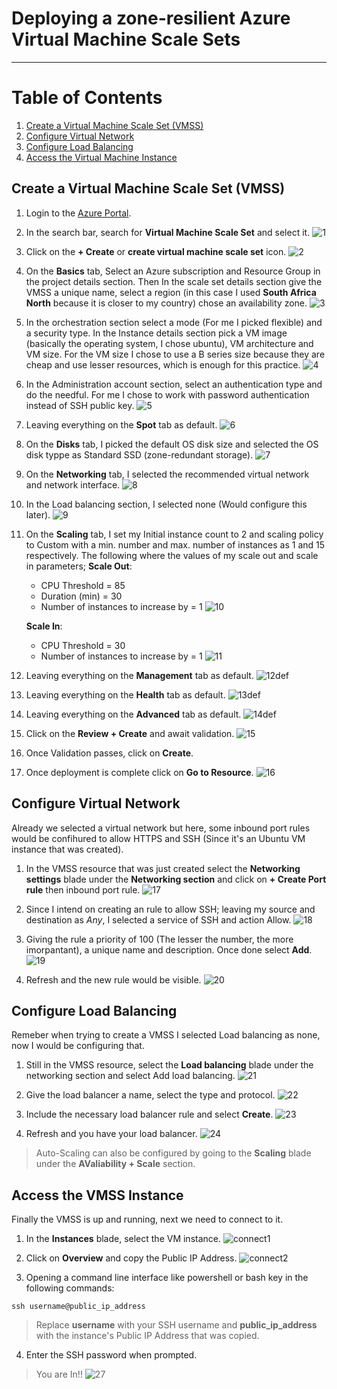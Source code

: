 # Deploying a zone-resilient Azure Virtual Machine Scale Sets
---

# Table of Contents
1. [Create a Virtual Machine Scale Set (VMSS)](#create-a-virtual-machine-scale-set-vmss)
2. [Configure Virtual Network](#configure-virtual-network)
3. [Configure Load Balancing](#configure-load-balancing)
4. [Access the Virtual Machine Instance](#access-the-vmss-instance)

## Create a Virtual Machine Scale Set (VMSS)
1. Login to the [Azure Portal](https://portal.azure.com/).
2. In the search bar, search for __Virtual Machine Scale Set__ and select it.
![1](https://github.com/oputaolivia/Azure-Virtual-Machine/assets/72948572/17c8df29-42c0-4af5-b8b6-cdfd04f488e0)

3. Click on the __+ Create__ or __create virtual machine scale set__ icon.
![2](https://github.com/oputaolivia/Azure-Virtual-Machine/assets/72948572/a4498d0a-6b71-4182-9f62-59096b1f3f8c)

4. On the __Basics__ tab, Select an Azure subscription and Resource Group in the project details section. Then In the scale set details section give the VMSS a unique name, select a region (in this case I used __South Africa North__ because it is closer to my country) chose an availability zone.
![3](https://github.com/oputaolivia/Azure-Virtual-Machine/assets/72948572/f6bb6a7e-f8d5-4469-896e-c8bdb60d2e42)

5. In the orchestration section select a mode (For me I picked flexible) and a security type. In the Instance details section pick a VM image (basically the operating system, I chose ubuntu), VM architecture and VM size. For the VM size I chose to use a B series size because they are cheap and use lesser resources, which is enough for this practice.
![4](https://github.com/oputaolivia/Azure-Virtual-Machine/assets/72948572/bfdc61d7-2a2a-41b8-b54d-90d718e904bf)

6. In the Administration account section, select an authentication type and do the needful. For me I chose to work with password authentication instead of SSH public key.
![5](https://github.com/oputaolivia/Azure-Virtual-Machine/assets/72948572/79de17c5-248f-4dda-97c3-3b963296d5ec)

7. Leaving everything on the __Spot__ tab as default.
![6](https://github.com/oputaolivia/Azure-Virtual-Machine/assets/72948572/24881877-acac-49e9-946e-02c9851fc138)

8. On the __Disks__ tab, I picked the default OS disk size and selected the OS disk typpe as Standard SSD (zone-redundant storage).
![7](https://github.com/oputaolivia/Azure-Virtual-Machine/assets/72948572/5b7031f4-4f31-4735-bb1b-094e28def328)

9. On the __Networking__ tab, I selected the recommended virtual network and network interface.
![8](https://github.com/oputaolivia/Azure-Virtual-Machine/assets/72948572/a194e52e-c87e-4495-85e4-910456caada7)

10. In the Load balancing section, I selected none (Would configure this later).
![9](https://github.com/oputaolivia/Azure-Virtual-Machine/assets/72948572/13988481-0ce8-40b2-925c-1af6092d9384)

11. On the __Scaling__ tab, I set my Initial instance count to 2 and scaling policy to Custom with a min. number and max. number of instances as 1 and 15 respectively. The following where the values of my scale out and scale in parameters;
     __Scale Out__:
    - CPU Threshold = 85
    - Duration (min) = 30
    - Number of instances to increase by = 1
![10](https://github.com/oputaolivia/Azure-Virtual-Machine/assets/72948572/7b9f33fb-b134-46bb-a2f1-345bf94084ba)

    __Scale In__:
    - CPU Threshold = 30
    - Number of instances to increase by = 1
![11](https://github.com/oputaolivia/Azure-Virtual-Machine/assets/72948572/5d467ba2-e2d1-4e53-a91d-999e6652d093)

12. Leaving everything on the __Management__ tab as default.
![12def](https://github.com/oputaolivia/Azure-Virtual-Machine/assets/72948572/00ba5b75-baee-4e7a-a16c-e59530e84f92)

13. Leaving everything on the __Health__ tab as default.
![13def](https://github.com/oputaolivia/Azure-Virtual-Machine/assets/72948572/bf82688a-0f6a-445b-afaf-5c75cb7e008c)

14. Leaving everything on the __Advanced__ tab as default.
![14def](https://github.com/oputaolivia/Azure-Virtual-Machine/assets/72948572/b3fa1dca-7a2a-42b1-aeee-62d16a7e8413)

15. Click on the __Review + Create__ and await validation.
![15](https://github.com/oputaolivia/Azure-Virtual-Machine/assets/72948572/ea7dc787-7d7d-4ad6-a10e-8de5c70b5705)

16. Once Validation passes, click on __Create__.

17. Once deployment is complete click on __Go to Resource__.
![16](https://github.com/oputaolivia/Azure-Virtual-Machine/assets/72948572/7d2f14c2-4b78-4ff5-b7ac-adcaa7d45958)

## Configure Virtual Network
Already we selected a virtual network but here, some inbound port rules would be confihured to allow HTTPS and SSH (Since it's an Ubuntu VM instance that was created).
1. In the VMSS resource that was just created select the __Networking settings__ blade under the __Networking section__ and click on __+ Create Port rule__ then inbound port rule.
![17](https://github.com/oputaolivia/Azure-Virtual-Machine/assets/72948572/645e653f-1fb1-4492-9645-05b266466b07)

3. Since I intend on creating an rule to allow SSH; leaving my source and destination as *Any*, I selected a service of SSH and action Allow.
![18](https://github.com/oputaolivia/Azure-Virtual-Machine/assets/72948572/af4c3881-d10e-4905-a498-276cb3f8b863)

4. Giving the rule a priority of 100 (The lesser the number, the more imorpantant), a unique name and description. Once done select __Add__.
![19](https://github.com/oputaolivia/Azure-Virtual-Machine/assets/72948572/2c3fa8f2-ea1b-4f9e-9d8d-dcccc58da1b7)

5. Refresh and the new rule would be visible.
![20](https://github.com/oputaolivia/Azure-Virtual-Machine/assets/72948572/f639b25a-ab1d-4287-9889-06bcbb2963a7)

## Configure Load Balancing
Remeber when trying to create a VMSS I selected Load balancing as none, now I would be configuring that.
1. Still in the VMSS resource, select the __Load balancing__ blade under the networking section and select Add load balancing.
![21](https://github.com/oputaolivia/Azure-Virtual-Machine/assets/72948572/d96b3dd0-91cf-4c28-a86d-81611e750a56)

2. Give the load balancer a name, select the type and protocol.
![22](https://github.com/oputaolivia/Azure-Virtual-Machine/assets/72948572/9684a41e-7178-40c5-a3d5-8fef3f413ed6)

3. Include the necessary load balancer rule and select __Create__.
![23](https://github.com/oputaolivia/Azure-Virtual-Machine/assets/72948572/f6554e95-50b8-4dcb-947e-598f19d058d5)

4. Refresh and you have your load balancer.
![24](https://github.com/oputaolivia/Azure-Virtual-Machine/assets/72948572/6d4b6cd1-188c-4ba0-8dd6-e115ada80ce8)

> Auto-Scaling can also be configured by going to the __Scaling__ blade under the __AValiability + Scale__ section.

## Access the VMSS Instance
Finally the VMSS is up and running, next we need to connect to it.
1. In the __Instances__ blade, select the VM instance.
![connect1](https://github.com/oputaolivia/Azure-Virtual-Machine/assets/72948572/fe63ffad-0ac3-4eae-bc74-aca84e11c524)

2. Click on __Overview__ and copy the Public IP Address.
![connect2](https://github.com/oputaolivia/Azure-Virtual-Machine/assets/72948572/c397bdc3-9d46-4edd-9ac2-7b1880b3108e)

3. Opening a command line interface like powershell or bash key in the following commands:
``` 
ssh username@public_ip_address
```
> Replace __username__ with your SSH username and __public_ip_address__ with the instance's Public IP Address that was copied.

4. Enter the SSH password when prompted.
> You are In!!
![27](https://github.com/oputaolivia/Azure-Virtual-Machine/assets/72948572/a51b5e60-3080-4ae2-87fe-e6bb7f262830)

